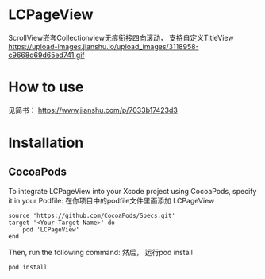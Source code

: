 # LCPageView
ScrollView嵌套Collectionview无痕衔接四向滚动， 支持自定义TitleView
https://upload-images.jianshu.io/upload_images/3118958-c9668d69d65ed741.gif

# How to use 
见简书：
https://www.jianshu.com/p/7033b17423d3

# Installation
## CocoaPods
To integrate LCPageView into your Xcode project using CocoaPods, specify it in your Podfile:
在你项目中的podfile文件里面添加 LCPageView
```
source 'https://github.com/CocoaPods/Specs.git'
target '<Your Target Name>' do
    pod 'LCPageView'
end
```
Then, run the following command:
然后， 运行pod install 
```
pod install
```
